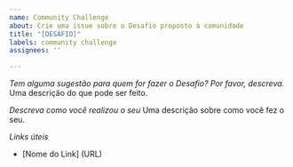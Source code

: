 ```yaml
---
name: Community Challenge
about: Crie uma issue sobre o Desafio proposto à comunidade
title: "[DESAFIO]"
labels: community challenge
assignees: ''

---
```


*Tem alguma sugestão para quem for fazer o Desafio? Por favor, descreva.*
Uma descrição do que pode ser feito.

*Descreva como você realizou o seu*
Uma descrição sobre como você fez o seu.

*Links úteis*
- [Nome do Link] (URL)
